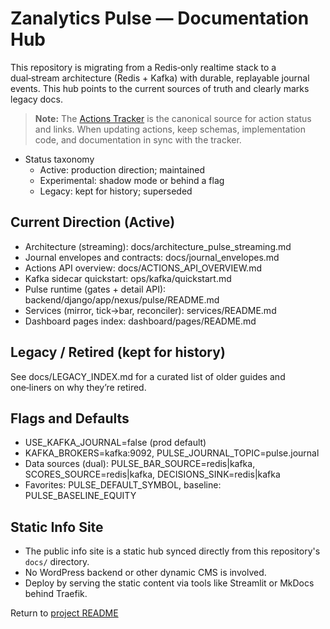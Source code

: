 Zanalytics Pulse — Documentation Hub
===================================

This repository is migrating from a Redis‑only realtime stack to a dual‑stream
architecture (Redis + Kafka) with durable, replayable journal events. This hub
points to the current sources of truth and clearly marks legacy docs.

> **Note:** The [Actions Tracker](actions-tracker.md) is the canonical source for action status and links. When updating actions, keep schemas, implementation code, and documentation in sync with the tracker.

- Status taxonomy
  - Active: production direction; maintained
  - Experimental: shadow mode or behind a flag
  - Legacy: kept for history; superseded

Current Direction (Active)
--------------------------

- Architecture (streaming): docs/architecture_pulse_streaming.md
- Journal envelopes and contracts: docs/journal_envelopes.md
- Actions API overview: docs/ACTIONS_API_OVERVIEW.md
- Kafka sidecar quickstart: ops/kafka/quickstart.md
- Pulse runtime (gates + detail API): backend/django/app/nexus/pulse/README.md
- Services (mirror, tick→bar, reconciler): services/README.md
- Dashboard pages index: dashboard/pages/README.md

Legacy / Retired (kept for history)
-----------------------------------

See docs/LEGACY_INDEX.md for a curated list of older guides and one‑liners on
why they’re retired.

Flags and Defaults
------------------

- USE_KAFKA_JOURNAL=false (prod default)
- KAFKA_BROKERS=kafka:9092, PULSE_JOURNAL_TOPIC=pulse.journal
- Data sources (dual): PULSE_BAR_SOURCE=redis|kafka, SCORES_SOURCE=redis|kafka, DECISIONS_SINK=redis|kafka
- Favorites: PULSE_DEFAULT_SYMBOL, baseline: PULSE_BASELINE_EQUITY


Static Info Site
----------------

- The public info site is a static hub synced directly from this repository's `docs/` directory.
- No WordPress backend or other dynamic CMS is involved.
- Deploy by serving the static content via tools like Streamlit or MkDocs behind Traefik.


Return to [project README](../README.md)

